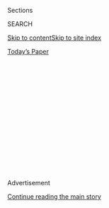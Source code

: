 <div id="app">

<div>

<div>

<div>

<div class="NYTAppHideMasthead css-1q2w90k e1suatyy0">

<div class="section css-ui9rw0 e1suatyy2">

<div class="css-eph4ug er09x8g0">

<div class="css-6n7j50">

</div>

<span class="css-1dv1kvn">Sections</span>

<div class="css-10488qs">

<span class="css-1dv1kvn">SEARCH</span>

</div>

[Skip to content](#site-content)[Skip to site
index](#site-index)

</div>

<div class="css-10698na e1huz5gh0">

</div>

</div>

<div id="masthead-bar-one" class="section hasLinks css-15hmgas e1csuq9d3">

<div class="css-uqyvli e1csuq9d0">

</div>

<div class="css-1uqjmks e1csuq9d1">

</div>

<div class="css-9e9ivx">

[](https://myaccount.nytimes3xbfgragh.onion/auth/login?response_type=cookie&client_id=vi)

</div>

<div class="css-1bvtpon e1csuq9d2">

[Today’s
Paper](https://www.nytimes3xbfgragh.onion/section/todayspaper)

</div>

</div>

</div>

</div>

<div data-aria-hidden="false">

<div id="site-content" data-role="main">

<div>

<div class="css-1aor85t" style="opacity:0.000000001;z-index:-1;visibility:hidden">

<div class="css-1hqnpie">

<div class="css-epjblv">

<span class="css-17xtcya">[The
Upshot](/section/upshot)</span><span class="css-x15j1o">|</span><span class="css-fwqvlz">Where
Is Kamala Harris on Medicare for All vs. Private
Insurance?</span>

</div>

<div class="css-k008qs">

<div class="css-1iwv8en">

<span class="css-18z7m18"></span>

<div>

</div>

</div>

<span class="css-1n6z4y">https://nyti.ms/2FEhzl4</span>

<div class="css-1705lsu">

<div class="css-4xjgmj">

<div class="css-4skfbu" data-role="toolbar" data-aria-label="Social Media Share buttons, Save button, and Comments Panel with current comment count" data-testid="share-tools">

  - 
  - 
  - 
  - 
    
    <div class="css-6n7j50">
    
    </div>

  - 
  - 

</div>

</div>

</div>

</div>

</div>

</div>

<div class="css-13pd83m">

</div>

<div id="top-wrapper" class="css-1sy8kpn">

<div id="top-slug" class="css-l9onyx">

Advertisement

</div>

[Continue reading the main
story](#after-top)

<div class="ad top-wrapper" style="text-align:center;height:100%;display:block;min-height:250px">

<div id="top" class="place-ad" data-position="top" data-size-key="top">

</div>

</div>

<div id="after-top">

</div>

</div>

<div>

<div class="css-v5btjw etb61u70">

<div class="css-h03alg etb61u71">

Upshot

</div>

</div>

<div id="sponsor-wrapper" class="css-1hyfx7x">

<div id="sponsor-slug" class="css-19vbshk">

Supported by

</div>

[Continue reading the main
story](#after-sponsor)

<div id="sponsor" class="ad sponsor-wrapper" style="text-align:center;height:100%;display:block">

</div>

<div id="after-sponsor">

</div>

</div>

<div class="css-186x18t">

</div>

<div class="css-1vkm6nb ehdk2mb0">

# Where Is Kamala Harris on Medicare for All vs. Private Insurance?

</div>

A candidate has a history of making conflicting comments about a
divisive health care plan.

<div class="css-79elbk" data-testid="photoviewer-wrapper">

<div class="css-z3e15g" data-testid="photoviewer-wrapper-hidden">

</div>

<div class="css-1a48zt4 ehw59r15" data-testid="photoviewer-children">

![<span class="css-16f3y1r e13ogyst0" data-aria-hidden="true">Bernie
Sanders and Kamala Harris were the two candidates (out of 10) to raise
their hands Thursday night on the question of whether to reject private
insurance, but she later said she misunderstood the
question. </span><span class="css-cnj6d5 e1z0qqy90" itemprop="copyrightHolder"><span class="css-1ly73wi e1tej78p0">Credit...</span><span><span>Drew
Angerer/Getty
Images</span></span></span>](https://static01.graylady3jvrrxbe.onion/images/2019/06/28/upshot/28up-kamala1/28up-kamala1-articleLarge.jpg?quality=75&auto=webp&disable=upscale)

</div>

</div>

<div class="css-18e8msd">

<div class="css-vp77d3 epjyd6m0">

<div class="css-hus3qt ey68jwv0" data-aria-hidden="true">

[![Margot
Sanger-Katz](https://static01.graylady3jvrrxbe.onion/images/2019/12/13/reader-center/author-margot-sanger-katz/author-margot-sanger-katz-thumbLarge.png
"Margot Sanger-Katz")](https://www.nytimes3xbfgragh.onion/by/margot-sanger-katz)

</div>

<div class="css-1baulvz">

By [<span class="css-1baulvz last-byline" itemprop="name">Margot
Sanger-Katz</span>](https://www.nytimes3xbfgragh.onion/by/margot-sanger-katz)

</div>

</div>

  - June 28,
    2019

  - 
    
    <div class="css-4xjgmj">
    
    <div class="css-d8bdto" data-role="toolbar" data-aria-label="Social Media Share buttons, Save button, and Comments Panel with current comment count" data-testid="share-tools">
    
      - 
      - 
      - 
      - 
        
        <div class="css-6n7j50">
        
        </div>
    
      - 
      - 
    
    </div>
    
    </div>

</div>

</div>

<div class="section meteredContent css-1r7ky0e" name="articleBody" itemprop="articleBody">

<div class="css-1fanzo5 StoryBodyCompanionColumn">

<div class="css-53u6y8">

On the debate stage Thursday, Senator Kamala Harris raised her hand,
seemingly in support of a government insurance proposal that would
eliminate employer insurance. On Friday, she said she had misunderstood
the question.

The wording of the question left room for confusion, but Ms. Harris also
has a history of making conflicting statements on the issue. In a CNN
town hall in January, she said [she’d favor eliminating all private
health
insurance](https://www.cnn.com/2019/01/29/politics/harris-private-insurance-medicare/index.html).
The next day, her campaign [walked it
back](https://www.nytimes3xbfgragh.onion/2019/01/29/us/politics/medicare-for-all-harris-bloomberg.html).

A single-payer health plan requires people with other forms of
comprehensive health insurance to switch. That is a politically risky
position. Some Democrats have hedged by backing more gradual, optional
expansions of public coverage. Others have decided that they can
persuade voters that the advantages outweigh the disruption. Ms. Harris,
so far, hasn’t chosen either one.

Surveys show that most Americans — and a substantial majority of
Democrats — back a single-payer system in which the government provides
health insurance to everyone. But when surveys ask them if they’d still
like that idea if they had to give up their insurance, [many change
their
minds](https://www.kff.org/slideshow/public-opinion-on-single-payer-national-health-plans-and-expanding-access-to-medicare-coverage/).
Surveys asking people if they could keep their insurance under such a
plan[find
many](https://www.kff.org/health-reform/press-release/poll-most-americans-dont-realize-how-dramatically-medicare-for-all-proposals-would-revamp-nations-health-care-system/)[who
say
yes](http://www.norc.org/NewsEventsPublications/PressReleases/Pages/knowledge-about-medicare-for-all-remains-low.aspx).

</div>

</div>

<div class="css-1fanzo5 StoryBodyCompanionColumn">

<div class="css-53u6y8">

Senator Bernie Sanders of Vermont, who has supported a single-payer plan
for decades and is the author of the Medicare for All Act, which Ms.
Harris has co-sponsored, argues that support will increase as more
voters learn about the benefits of his plan. Insurance under Medicare
for all, he argues, will cover all doctors and hospitals, and include no
co-payments or deductibles. He thinks such a plan has so many advantages
that few Americans will remain attached to their current coverage once
they understand it.

Some Democratic strategists look at the polls and worry about a backlash
to the [major
disruptions](https://www.nytimes3xbfgragh.onion/2019/03/23/health/private-health-insurance-medicare-for-all-bernie-sanders.html)
such a plan would create. Candidates like Senator Michael Bennet of
Colorado and the former vice president, Joe Biden, say they’d prefer a
system in which people could choose to buy public insurance if they want
— or keep the plan they have.

Medicare for all was once cast as a litmus test for the Democratic
presidential field, but at this point most of the candidates favor this
sort of optional approach, with a mix of public and private insurance.

Most candidates in the field [endorsed such a
plan](https://www.nytimes3xbfgragh.onion/2019/06/23/us/politics/2020-democrats-medicare-for-all-public-option.html?module=inline)
in a recent New York Times survey, and in the debates’ less formal vote
by show of hands.

Another solution might be government plans that cover some things, but
allow people to buy private insurance for extras. In other countries
with a universal public plan *and* private insurance, private insurance
is there to fill holes in the government system. In Canada, private
insurers pay for prescription drugs, which Canadian Medicare does not
cover. In Britain, private insurance can get you extra services and the
ability to jump the line for certain treatments. In the United States
today, older people on Medicare buy supplemental insurance to help cover
deductibles and co-payments charged by the government system.

</div>

</div>

<div class="css-1fanzo5 StoryBodyCompanionColumn">

<div class="css-53u6y8">

Several candidates who have signed on to Medicare for all legislation
suggested they would like to preserve “a role” for private insurance,
and these vague statements could point to such a public-private system.

But such a policy stance may not reassure people who are reluctant to
give up their current insurance arrangements. It could offer both the
disruption of Medicare for all, and the inconvenience of private
insurance, in one package.

In the debate Thursday, Lester Holt, the NBC anchor and one of the
moderators, said: “Many people watching at home have health insurance
through their employer. Who here would abolish their private health
insurance in favorite of a government-run plan?” Ms. Harris [later
said](https://www.cbsnews.com/news/harris-clarifies-debate-answer-on-eliminating-private-insurance/)
she thought the “their” meant her, and not the people watching at home.

But in [recent
answers](https://www.nytimes3xbfgragh.onion/2019/06/23/us/politics/2020-democrats-health-care.html?module=inline)
to a detailed New York Times survey on her health care policy
preferences, Ms. Harris also positioned herself on the single-payer side
of the line. When asked if she’d favor a plan that abolished private
insurance, she said yes. When asked if she’d prefer a Medicare for all
plan or an optional proposal, which she also endorsed, she said,
“Medicare for all.”

“Medicare for All will extend health insurance to every single American,
with no co-pays or premiums,” she wrote. “It will cover most procedures,
as well as dental, vision and hearing aids, and will allow you to choose
your doctor, without worrying about who’s in-network or not. We have to
change a system that allows big insurance companies to put profit over
people’s health.”

On Friday morning, she [told the hosts of the MSNBC show “Morning
Joe](https://twitter.com/MSNBC/status/1144586331424731137?ref_src=twsrc%5Etfw%7Ctwcamp%5Etweetembed%7Ctwterm%5E1144586331424731137&ref_url=https%3A%2F%2Fthehill.com%2Fhomenews%2Fcampaign%2F450839-harris-clarifies-private-insurance-stance-no-no-i-dont-think-it-should-be),”
“No, I do not” support abolishing private insurance. “The question was
would you give up your private insurance for that option, and I said
yes.”

It is hard to reconcile those positions.

</div>

</div>

</div>

<div>

</div>

<div>

</div>

<div>

</div>

<div>

<div id="bottom-wrapper" class="css-1ede5it">

<div id="bottom-slug" class="css-l9onyx">

Advertisement

</div>

[Continue reading the main
story](#after-bottom)

<div id="bottom" class="ad bottom-wrapper" style="text-align:center;height:100%;display:block;min-height:90px">

</div>

<div id="after-bottom">

</div>

</div>

</div>

</div>

</div>

## Site Index

<div>

</div>

## Site Information Navigation

  - [© <span>2020</span> <span>The New York Times
    Company</span>](https://help.nytimes3xbfgragh.onion/hc/en-us/articles/115014792127-Copyright-notice)

<!-- end list -->

  - [NYTCo](https://www.nytco.com/)
  - [Contact
    Us](https://help.nytimes3xbfgragh.onion/hc/en-us/articles/115015385887-Contact-Us)
  - [Work with us](https://www.nytco.com/careers/)
  - [Advertise](https://nytmediakit.com/)
  - [T Brand Studio](http://www.tbrandstudio.com/)
  - [Your Ad
    Choices](https://www.nytimes3xbfgragh.onion/privacy/cookie-policy#how-do-i-manage-trackers)
  - [Privacy](https://www.nytimes3xbfgragh.onion/privacy)
  - [Terms of
    Service](https://help.nytimes3xbfgragh.onion/hc/en-us/articles/115014893428-Terms-of-service)
  - [Terms of
    Sale](https://help.nytimes3xbfgragh.onion/hc/en-us/articles/115014893968-Terms-of-sale)
  - [Site
    Map](https://spiderbites.nytimes3xbfgragh.onion)
  - [Help](https://help.nytimes3xbfgragh.onion/hc/en-us)
  - [Subscriptions](https://www.nytimes3xbfgragh.onion/subscription?campaignId=37WXW)

</div>

</div>

</div>

</div>
